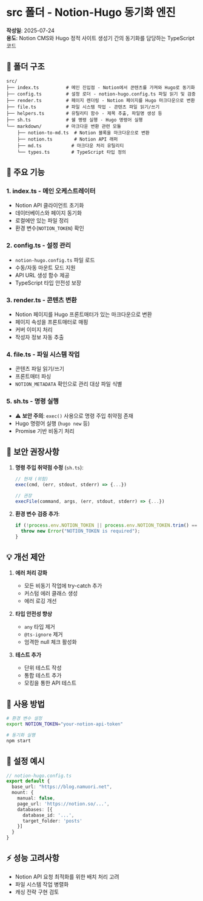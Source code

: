 # src 폴더 - Notion-Hugo 동기화 엔진

**작성일**: 2025-07-24  
**용도**: Notion CMS와 Hugo 정적 사이트 생성기 간의 동기화를 담당하는 TypeScript 코드

## 📁 폴더 구조

```
src/
├── index.ts          # 메인 진입점 - Notion에서 콘텐츠를 가져와 Hugo로 동기화
├── config.ts         # 설정 로더 - notion-hugo.config.ts 파일 읽기 및 검증
├── render.ts         # 페이지 렌더링 - Notion 페이지를 Hugo 마크다운으로 변환
├── file.ts           # 파일 시스템 작업 - 콘텐츠 파일 읽기/쓰기
├── helpers.ts        # 유틸리티 함수 - 제목 추출, 파일명 생성 등
├── sh.ts             # 쉘 명령 실행 - Hugo 명령어 실행
└── markdown/         # 마크다운 변환 관련 모듈
    ├── notion-to-md.ts  # Notion 블록을 마크다운으로 변환
    ├── notion.ts        # Notion API 래퍼
    ├── md.ts           # 마크다운 처리 유틸리티
    └── types.ts        # TypeScript 타입 정의
```

## 🔑 주요 기능

### 1. **index.ts** - 메인 오케스트레이터
- Notion API 클라이언트 초기화
- 데이터베이스와 페이지 동기화
- 로컬에만 있는 파일 정리
- 환경 변수(`NOTION_TOKEN`) 확인

### 2. **config.ts** - 설정 관리
- `notion-hugo.config.ts` 파일 로드
- 수동/자동 마운트 모드 지원
- API URL 생성 함수 제공
- TypeScript 타입 안전성 보장

### 3. **render.ts** - 콘텐츠 변환
- Notion 페이지를 Hugo 프론트매터가 있는 마크다운으로 변환
- 페이지 속성을 프론트매터로 매핑
- 커버 이미지 처리
- 작성자 정보 자동 추출

### 4. **file.ts** - 파일 시스템 작업
- 콘텐츠 파일 읽기/쓰기
- 프론트매터 파싱
- `NOTION_METADATA` 확인으로 관리 대상 파일 식별

### 5. **sh.ts** - 명령 실행
- ⚠️ **보안 주의**: `exec()` 사용으로 명령 주입 취약점 존재
- Hugo 명령어 실행 (`hugo new` 등)
- Promise 기반 비동기 처리

## 🚨 보안 권장사항

1. **명령 주입 취약점 수정** (`sh.ts`):
   ```typescript
   // 현재 (위험)
   exec(cmd, (err, stdout, stderr) => {...})
   
   // 권장
   execFile(command, args, (err, stdout, stderr) => {...})
   ```

2. **환경 변수 검증 추가**:
   ```typescript
   if (!process.env.NOTION_TOKEN || process.env.NOTION_TOKEN.trim() === "") {
     throw new Error("NOTION_TOKEN is required");
   }
   ```

## 💡 개선 제안

1. **에러 처리 강화**
   - 모든 비동기 작업에 try-catch 추가
   - 커스텀 에러 클래스 생성
   - 에러 로깅 개선

2. **타입 안전성 향상**
   - `any` 타입 제거
   - `@ts-ignore` 제거
   - 엄격한 null 체크 활성화

3. **테스트 추가**
   - 단위 테스트 작성
   - 통합 테스트 추가
   - 모킹을 통한 API 테스트

## 🔧 사용 방법

```bash
# 환경 변수 설정
export NOTION_TOKEN="your-notion-api-token"

# 동기화 실행
npm start
```

## 📝 설정 예시

```typescript
// notion-hugo.config.ts
export default {
  base_url: "https://blog.namuori.net",
  mount: {
    manual: false,
    page_url: 'https://notion.so/...',
    databases: [{
      database_id: '...',
      target_folder: 'posts'
    }]
  }
}
```

## ⚡ 성능 고려사항

- Notion API 요청 최적화를 위한 배치 처리 고려
- 파일 시스템 작업 병렬화
- 캐싱 전략 구현 검토